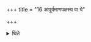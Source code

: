 +++
title = "16 आपूर्यमाणपक्षस्य वा ये"

+++

<details><summary>थिते</summary>

आपूर्यमाणपक्षस्य वा ये पुण्ये अहनी स्याताम् १६
</details>
